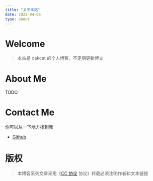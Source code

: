 ```yaml
---
title: "关于本站"
date: 2023-04-05
type: about
---
```


# Welcome

> 本站是 oakcat 的个人博客，不定期更新博文

# About Me

TODO

# Contact Me

你可以从一下地方找到我

- [Github](https://www.github.io/oakcat)


# 版权

>本博客系列文章采用《[CC 协议](https://creativecommons.org/licenses/by-nc-nd/4.0/legalcode.zh-Hans) 协议》转载必须注明作者和文本链接
